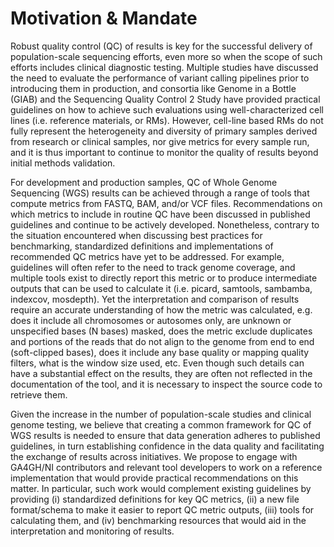 # Motivation & Mandate

Robust quality control (QC) of results is key for the successful delivery of population-scale sequencing efforts, even more so when the scope of such efforts includes clinical diagnostic testing. 
Multiple studies have discussed the need to evaluate the performance of variant calling pipelines prior to introducing them in production, and consortia like Genome in a Bottle (GIAB) and the 
Sequencing Quality Control 2 Study have provided practical guidelines on how to achieve such evaluations using well-characterized cell lines (i.e. reference materials, or RMs). However, cell-line based RMs do not fully represent the heterogeneity and diversity of primary samples derived from research or clinical samples, nor give metrics for every sample run, and it is thus important to continue to monitor the quality of results beyond initial methods validation.

For development and production samples, QC of Whole Genome Sequencing (WGS) results can be achieved through a range of tools that compute metrics from FASTQ, BAM, and/or VCF files. Recommendations on which metrics to include in routine QC have been discussed in published guidelines and continue to be actively developed. Nonetheless, contrary to the situation encountered when discussing best practices for benchmarking, standardized definitions and implementations of recommended QC metrics have yet to be addressed. For example, guidelines will often refer to the need to track genome coverage, and multiple tools exist to directly report this metric or to produce intermediate outputs that can be used to calculate it (i.e. picard, samtools, sambamba, indexcov, mosdepth). Yet the interpretation and comparison of results require an accurate understanding of how the metric was calculated, e.g. does it include all chromosomes or autosomes only, are unknown or unspecified bases (N bases) masked, does the metric exclude duplicates and portions of the reads that do not align to the genome from end to end (soft-clipped bases), does it include any base quality or mapping quality filters, what is the window size used, etc. Even though such details can have a substantial effect on the results, they are often not reflected in the documentation of the tool, and it is necessary to inspect the source code to retrieve them.

Given the increase in the number of population-scale studies and clinical genome testing, we believe that creating a common framework for QC of WGS results is needed to ensure that data generation adheres to published guidelines, in turn establishing confidence in the data quality and facilitating the exchange of results across initiatives. We propose to engage with GA4GH/NI contributors and relevant tool developers to work on a reference implementation that would provide practical recommendations on this matter. In particular, such work would complement existing guidelines by providing (i) standardized definitions for key QC metrics, (ii) a new file format/schema to make it easier to report QC metric outputs, (iii) tools for calculating them, and (iv) benchmarking resources that would aid in the interpretation and monitoring of results.


